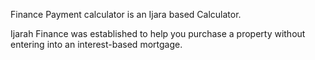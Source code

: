 Finance Payment calculator is an Ijara based Calculator.

Ijarah Finance was established to help you purchase a property without entering into an interest-based mortgage.
